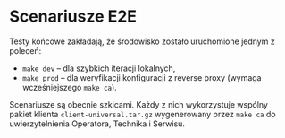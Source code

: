 # Scenariusze E2E

Testy końcowe zakładają, że środowisko zostało uruchomione jednym z poleceń:

- `make dev` – dla szybkich iteracji lokalnych,
- `make prod` – dla weryfikacji konfiguracji z reverse proxy (wymaga wcześniejszego `make ca`).

Scenariusze są obecnie szkicami. Każdy z nich wykorzystuje wspólny pakiet klienta `client-universal.tar.gz` wygenerowany przez `make ca` do uwierzytelnienia Operatora, Technika i Serwisu.
